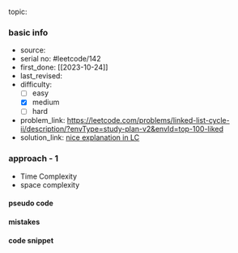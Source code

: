 topic:

### basic info
- source: 
- serial no: #leetcode/142 
- first_done: [[2023-10-24]]
- last_revised:
- difficulty:
	- [ ] easy
	- [x] medium
	- [ ] hard
- problem_link: https://leetcode.com/problems/linked-list-cycle-ii/description/?envType=study-plan-v2&envId=top-100-liked
- solution_link: [nice explanation in LC](https://leetcode.com/problems/linked-list-cycle-ii/solutions/2184711/o-1-space-python-solution-with-clear-explanation-faster-than-90-solutions/?envType=study-plan-v2&envId=top-100-liked)

### approach - 1
- Time Complexity
- space complexity

#### pseudo code

#### mistakes

#### code snippet
```python

```